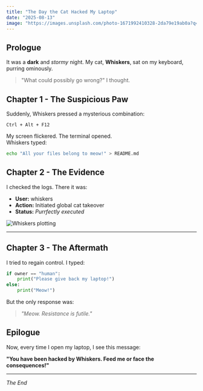 ```yaml
---
title: "The Day the Cat Hacked My Laptop"
date: "2025-08-13"
image: "https://images.unsplash.com/photo-1671992410328-2da79e19ab0a?q=80&w=735&auto=format&fit=crop&ixlib=rb-4.1.0&ixid=M3wxMjA3fDB8MHxwaG90by1wYWdlfHx8fGVufDB8fHx8fA%3D%3D"
---
```



## Prologue

It was a **dark** and *stormy* night. My cat, **Whiskers**, sat on my keyboard, purring ominously.

> "What could possibly go wrong?" I thought.

## Chapter 1 - The Suspicious Paw

Suddenly, Whiskers pressed a mysterious combination:

```plaintext
Ctrl + Alt + F12
```

My screen flickered. The terminal opened.  
Whiskers typed:

```bash
echo "All your files belong to meow!" > README.md
```

## Chapter 2 - The Evidence

I checked the logs. There it was:

- **User:** whiskers
- **Action:** Initiated global cat takeover
- **Status:** _Purrfectly executed_

![Whiskers plotting](https://images.unsplash.com/photo-1671992410328-2da79e19ab0a?q=80&w=735&auto=format&fit=crop&ixlib=rb-4.1.0&ixid=M3wxMjA3fDB8MHxwaG90by1wYWdlfHx8fGVufDB8fHx8fA%3D%3D)

------

## Chapter 3 - The Aftermath

I tried to regain control. I typed:

```python
if owner == "human":
    print("Please give back my laptop!")
else:
    print("Meow!")
```

But the only response was:

> *"Meow. Resistance is futile."*

## Epilogue

Now, every time I open my laptop, I see this message:

**"You have been hacked by Whiskers. Feed me or face the consequences!"**

---

*The End*
